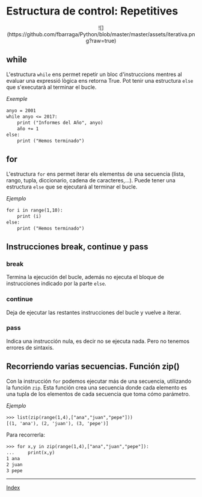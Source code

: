 # Estructura de control: Repetitives

<div style="text-align: center;">
![](https://github.com/fbarraga/Python/blob/master/master/assets/iterativa.png?raw=true)
</div>

## while

L'estructura `while` ens permet repetir un bloc d'instruccions mentres al evaluar una expressió lògica ens retorna  True. Pot tenir una estructura `else` que s'executarà al terminar el bucle.

*Exemple*

	anyo = 2001 
	while anyo <= 2017: 
    	print ("Informes del Año", anyo) 
    	año += 1
    else:
    	print ("Hemos terminado")

## for

L'estructura `for` ens permet iterar els elementss de una secuencia (lista, rango, tupla, diccionario, cadena de caracteres,...). Puede tener una estructura `else` que se ejecutará al terminar el bucle.

*Ejemplo*

	for i in range(1,10):
        print (i)
	else:
        print ("Hemos terminado")

## Instrucciones break, continue y pass

### break

Termina la ejecución del bucle, además no ejecuta el bloque de instrucciones indicado por la parte `else`.

### continue
	
Deja de ejecutar las restantes instrucciones del bucle y vuelve a iterar.

### pass

Indica una instrucción nula, es decir no se ejecuta nada. Pero no tenemos errores de sintaxis.

## Recorriendo varias secuencias. Función zip()

Con la instrucción `for` podemos ejecutar más de una secuencia, utilizando la función `zip`. Esta función crea una secuencia donde cada elemento es una tupla de los elementos de cada secuencia que toma cómo parámetro.

*Ejemplo*

	>>> list(zip(range(1,4),["ana","juan","pepe"]))
	[(1, 'ana'), (2, 'juan'), (3, 'pepe')]

Para recorrerla:

	>>> for x,y in zip(range(1,4),["ana","juan","pepe"]):
	...     print(x,y)	
	1 ana
	2 juan
	3 pepe

***
[Index](../../../README.md)
